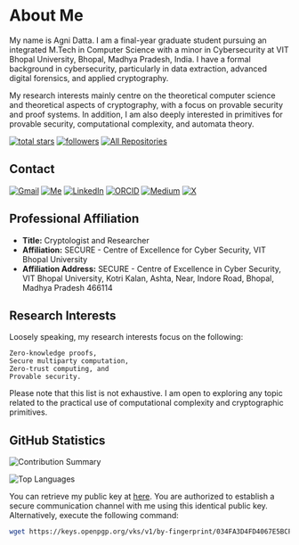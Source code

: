 # About Me

My name is Agni Datta. I am a final-year graduate student pursuing an integrated M.Tech in Computer Science with a minor in Cybersecurity at VIT Bhopal University, Bhopal, Madhya Pradesh, India. I have a formal background in cybersecurity, particularly in data extraction, advanced digital forensics, and applied cryptography.

My research interests mainly centre on the theoretical computer science and theoretical aspects of cryptography, with a focus on provable security and proof systems. In addition, I am also deeply interested in primitives for provable security, computational complexity, and automata theory.

[![total stars](https://custom-icon-badges.herokuapp.com/badge/dynamic/json?logo=star&color=55960c&labelColor=488207&label=Stars&style=for-the-badge&query=%24.stars&url=https://api.github-star-counter.workers.dev/user/agni-datta)](https://github.com/agni-datta?tab=repositories&sort=stargazers) [![followers](https://custom-icon-badges.herokuapp.com/github/followers/agni-datta?color=236ad3&labelColor=1155ba&style=for-the-badge&logo=person-add&label=Follow&logoColor=white)](https://github.com/agni-datta) [![All Repositories](https://custom-icon-badges.herokuapp.com/badge/-All%20Repos-330F63?style=for-the-badge&logoColor=white&logo=repo)](https://github.com/agni-datta?tab=repositories)

## Contact

[![Gmail](https://img.shields.io/badge/Gmail-D14836?style=for-the-badge&logo=gmail&logoColor=white)](mailto:agnidatta.org@gmail.com) [![Me](https://img.shields.io/badge/website-000000?style=for-the-badge&logo=About.me&logoColor=white)](https://sites.google.com/view/agni-datta/) [![LinkedIn](https://img.shields.io/badge/linkedin-%230077B5.svg?style=for-the-badge&logo=linkedin&logoColor=white)](https://linkedin.com/in/agni-datta) [![ORCID](https://img.shields.io/badge/orcid-A6CE39?style=for-the-badge&logo=orcid&logoColor=white)](https://orcid.org/0000-0002-2738-1910) [![Medium](https://img.shields.io/badge/Medium-12100E?style=for-the-badge&logo=medium&logoColor=white)](https://medium.com/@dattadunga) [![X](https://img.shields.io/badge/X-000000?style=for-the-badge&logo=x&logoColor=white)](https://x.com/AgniDatta)

## Professional Affiliation

- **Title:** Cryptologist and Researcher
- **Affiliation:** SECURE - Centre of Excellence for Cyber Security, VIT Bhopal University
- **Affiliation Address:** SECURE - Centre of Excellence in Cyber Security, VIT Bhopal University, Kotri Kalan, Ashta, Near, Indore Road, Bhopal, Madhya Pradesh 466114

## Research Interests

Loosely speaking, my research interests focus on the following:

```
Zero-knowledge proofs,
Secure multiparty computation,
Zero-trust computing, and
Provable security.
```

Please note that this list is not exhaustive. I am open to exploring any topic related to the practical use of computational complexity and cryptographic primitives.

## GitHub Statistics

![Contribution Summary](https://github-readme-streak-stats.herokuapp.com/?user=agni-datta&theme=github_dark&card_width=500&border_radius=2&hide_border=true&include_all_commits=true&show_icons=true)

![Top Languages](https://github-readme-stats.vercel.app/api/top-langs/?username=agni-datta&theme=github_dark&langs_count=8&card_width=500&hide_border=true&hide_title=true&border_radius=2&layout=compact)

You can retrieve my public key at [here](https://keys.openpgp.org/vks/v1/by-fingerprint/034FA3D4FD4067E5BCF30B6FCF8D56CABE52E5E9). You are authorized to establish a secure communication channel with me using this identical public key. Alternatively, execute the following command:

```bash
wget https://keys.openpgp.org/vks/v1/by-fingerprint/034FA3D4FD4067E5BCF30B6FCF8D56CABE52E5E9
```
